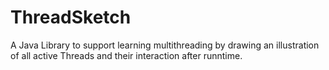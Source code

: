 # ThreadSketch
A Java Library to support learning multithreading by drawing an illustration of all active Threads and their interaction after runntime.
